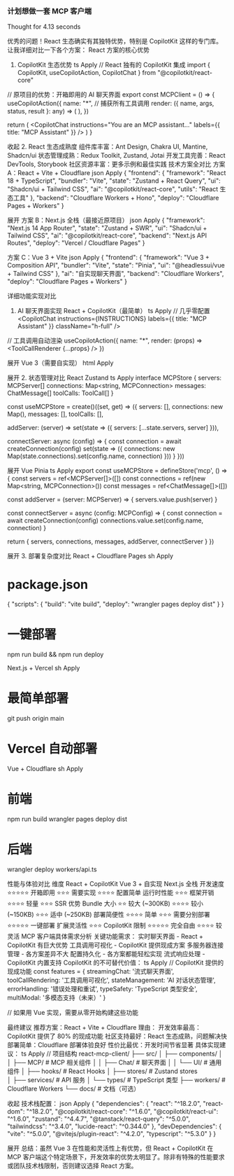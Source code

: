 
### 计划想做一套 MCP 客户端


Thought for 4.13 seconds

优秀的问题！React 生态确实有其独特优势，特别是 CopilotKit 这样的专门库。让我详细对比一下各个方案：
React 方案的核心优势
1. CopilotKit 生态优势
ts
Apply
// React 独有的 CopilotKit 集成
import { CopilotKit, useCopilotAction, CopilotChat } from "@copilotkit/react-core"

// 原项目的优势：开箱即用的 AI 聊天界面
export const MCPClient = () => {
  useCopilotAction({
    name: "*", // 捕获所有工具调用
    render: ({ name, args, status, result }: any) => (
      <ToolCallRenderer name={name} args={args} status={status} result={result} />
    ),
  })

  return (
    <CopilotKit runtimeUrl="/api/copilotkit">
      <CopilotChat 
        instructions="You are an MCP assistant..."
        labels={{ title: "MCP Assistant" }}
      />
    </CopilotKit>
  )
}

收起
2. React 生态成熟度
组件库丰富：Ant Design, Chakra UI, Mantine, Shadcn/ui
状态管理成熟：Redux Toolkit, Zustand, Jotai
开发工具完善：React DevTools, Storybook
社区资源丰富：更多示例和最佳实践
技术方案全对比
方案 A：React + Vite + Cloudflare
json
Apply
{
  "frontend": {
    "framework": "React 18 + TypeScript",
    "bundler": "Vite",
    "state": "Zustand + React Query",
    "ui": "Shadcn/ui + Tailwind CSS",
    "ai": "@copilotkit/react-core",
    "utils": "React 生态工具"
  },
  "backend": "Cloudflare Workers + Hono",
  "deploy": "Cloudflare Pages + Workers"
}

展开
方案 B：Next.js 全栈（最接近原项目）
json
Apply
{
  "framework": "Next.js 14 App Router",
  "state": "Zustand + SWR",
  "ui": "Shadcn/ui + Tailwind CSS", 
  "ai": "@copilotkit/react-core",
  "backend": "Next.js API Routes",
  "deploy": "Vercel / Cloudflare Pages"
}

方案 C：Vue 3 + Vite
json
Apply
{
  "frontend": {
    "framework": "Vue 3 + Composition API",
    "bundler": "Vite",
    "state": "Pinia",
    "ui": "@headlessui/vue + Tailwind CSS"
  },
  "ai": "自实现聊天界面",
  "backend": "Cloudflare Workers",
  "deploy": "Cloudflare Pages + Workers"
}

详细功能实现对比
1. AI 聊天界面实现
React + CopilotKit（最简单）
ts
Apply
// 几乎零配置
<CopilotChat 
  instructions={INSTRUCTIONS}
  labels={{ title: "MCP Assistant" }}
  className="h-full"
/>

// 工具调用自动渲染
useCopilotAction({
  name: "*",
  render: (props) => <ToolCallRenderer {...props} />
})

展开
Vue 3（需要自实现）
html
Apply
<template>
  <div class="chat-container">
    <ChatMessages :messages="messages" />
    <ChatInput @send="sendMessage" />
    <ToolCallDisplay :calls="toolCalls" />
  </div>
</template>

<script setup>
// 需要手动实现所有聊天逻辑
const { messages, sendMessage, toolCalls } = useChatLogic()
</script>

展开
2. 状态管理对比
React Zustand
ts
Apply
interface MCPStore {
  servers: MCPServer[]
  connections: Map<string, MCPConnection>
  messages: ChatMessage[]
  toolCalls: ToolCall[]
}

const useMCPStore = create<MCPStore>()((set, get) => ({
  servers: [],
  connections: new Map(),
  messages: [],
  toolCalls: [],
  
  addServer: (server) => set(state => ({
    servers: [...state.servers, server]
  })),
  
  connectServer: async (config) => {
    const connection = await createConnection(config)
    set(state => ({
      connections: new Map(state.connections).set(config.name, connection)
    }))
  }
}))

展开
Vue Pinia
ts
Apply
export const useMCPStore = defineStore('mcp', () => {
  const servers = ref<MCPServer[]>([])
  const connections = ref(new Map<string, MCPConnection>())
  const messages = ref<ChatMessage[]>([])
  
  const addServer = (server: MCPServer) => {
    servers.value.push(server)
  }
  
  const connectServer = async (config: MCPConfig) => {
    const connection = await createConnection(config)
    connections.value.set(config.name, connection)
  }
  
  return { servers, connections, messages, addServer, connectServer }
})

展开
3. 部署复杂度对比
React + Cloudflare Pages
sh
Apply
# package.json
{
  "scripts": {
    "build": "vite build",
    "deploy": "wrangler pages deploy dist"
  }
}

# 一键部署
npm run build && npm run deploy

Next.js + Vercel
sh
Apply
# 最简单部署
git push origin main
# Vercel 自动部署

Vue + Cloudflare
sh
Apply
# 前端
npm run build
wrangler pages deploy dist

# 后端
wrangler deploy workers/api.ts

性能与体验对比
维度
React + CopilotKit
Vue 3 + 自实现
Next.js 全栈
开发速度
⭐⭐⭐⭐⭐ 开箱即用
⭐⭐⭐ 需要实现
⭐⭐⭐⭐ 配置简单
运行时性能
⭐⭐⭐ 框架开销
⭐⭐⭐⭐ 轻量
⭐⭐⭐ SSR 优势
Bundle 大小
⭐⭐ 较大 (~300KB)
⭐⭐⭐⭐ 较小 (~150KB)
⭐⭐⭐ 适中 (~250KB)
部署简便性
⭐⭐⭐⭐ 简单
⭐⭐⭐ 需要分别部署
⭐⭐⭐⭐⭐ 一键部署
扩展灵活性
⭐⭐⭐ CopilotKit 限制
⭐⭐⭐⭐⭐ 完全自由
⭐⭐⭐⭐ 较灵活
MCP 客户端具体需求分析
关键功能需求：
实时聊天界面 - React + CopilotKit 有巨大优势
工具调用可视化 - CopilotKit 提供现成方案
多服务器连接管理 - 各方案差异不大
配置持久化 - 各方案都能轻松实现
流式响应处理 - CopilotKit 内置支持
CopilotKit 的不可替代价值：
ts
Apply
// CopilotKit 提供的现成功能
const features = {
  streamingChat: '流式聊天界面',
  toolCallRendering: '工具调用可视化', 
  stateManagement: 'AI 对话状态管理',
  errorHandling: '错误处理和重试',
  typeSafety: 'TypeScript 类型安全',
  multiModal: '多模态支持（未来）'
}

// 如果用 Vue 实现，需要从零开始构建这些功能

最终建议
推荐方案：React + Vite + Cloudflare
理由：
开发效率最高：CopilotKit 提供了 80% 的现成功能
社区支持最好：React 生态成熟，问题解决快
部署简单：Cloudflare 部署体验良好
性价比最优：开发时间节省显著
具体实现建议：
ts
Apply
// 项目结构
react-mcp-client/
├── src/
│   ├── components/
│   │   ├── MCP/              # MCP 相关组件
│   │   ├── Chat/             # 聊天界面
│   │   └── UI/               # 通用组件
│   ├── hooks/                # React Hooks
│   ├── stores/               # Zustand stores  
│   ├── services/             # API 服务
│   └── types/                # TypeScript 类型
├── workers/                  # Cloudflare Workers
└── docs/                     # 文档（可选）

收起
技术栈配置：
json
Apply
{
  "dependencies": {
    "react": "^18.2.0",
    "react-dom": "^18.2.0", 
    "@copilotkit/react-core": "^1.6.0",
    "@copilotkit/react-ui": "^1.6.0",
    "zustand": "^4.4.7",
    "@tanstack/react-query": "^5.0.0",
    "tailwindcss": "^3.4.0",
    "lucide-react": "^0.344.0"
  },
  "devDependencies": {
    "vite": "^5.0.0",
    "@vitejs/plugin-react": "^4.2.0",
    "typescript": "^5.3.0"
  }
}

展开
总结：虽然 Vue 3 在性能和灵活性上有优势，但 React + CopilotKit 在 MCP 客户端这个特定场景下，开发效率的优势太明显了。除非有特殊的性能要求或团队技术栈限制，否则建议选择 React 方案。